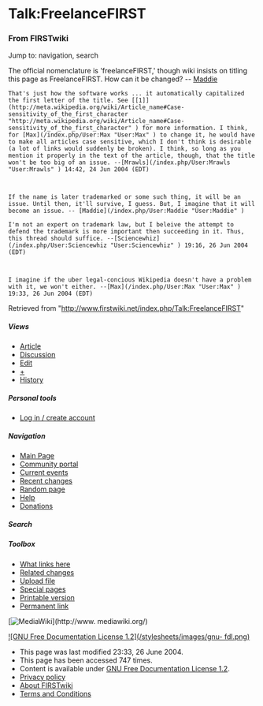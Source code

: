 # Talk:FreelanceFIRST

### From FIRSTwiki

Jump to: navigation, search

The official nomenclature is 'freelanceFIRST,' though wiki insists on titling
this page as FreelanceFIRST. How can it be changed? --
[Maddie](/index.php/User:Maddie "User:Maddie" )

    That's just how the software works ... it automatically capitalized the first letter of the title. See [[1]](http://meta.wikipedia.org/wiki/Article_name#Case-sensitivity_of_the_first_character "http://meta.wikipedia.org/wiki/Article_name#Case-sensitivity_of_the_first_character" ) for more information. I think, for [Max](/index.php/User:Max "User:Max" ) to change it, he would have to make all articles case sensitive, which I don't think is desirable (a lot of links would suddenly be broken). I think, so long as you mention it properly in the text of the article, though, that the title won't be too big of an issue. --[Mrawls](/index.php/User:Mrawls "User:Mrawls" ) 14:42, 24 Jun 2004 (EDT) 

    

    If the name is later trademarked or some such thing, it will be an issue. Until then, it'll survive, I guess. But, I imagine that it will become an issue. -- [Maddie](/index.php/User:Maddie "User:Maddie" )

    I'm not an expert on trademark law, but I beleive the attempt to defend the trademark is more important then succeeding in it. Thus, this thread should suffice. --[Sciencewhiz](/index.php/User:Sciencewhiz "User:Sciencewhiz" ) 19:16, 26 Jun 2004 (EDT) 

    

    I imagine if the uber legal-concious Wikipedia doesn't have a problem with it, we won't either. --[Max](/index.php/User:Max "User:Max" ) 19:33, 26 Jun 2004 (EDT) 

Retrieved from "<http://www.firstwiki.net/index.php/Talk:FreelanceFIRST>"

##### Views

  * [Article](/index.php/FreelanceFIRST)
  * [Discussion](/index.php/Talk:FreelanceFIRST)
  * [Edit](/index.php?title=Talk:FreelanceFIRST&action=edit)
  * [+](/index.php?title=Talk:FreelanceFIRST&action=edit&section=new)
  * [History](/index.php?title=Talk:FreelanceFIRST&action=history)

##### Personal tools

  * [Log in / create account](/index.php?title=Special:Userlogin&returnto=Talk:FreelanceFIRST)

[](/index.php/Main_Page "Main Page" )

##### Navigation

  * [Main Page](/index.php/Main_Page)
  * [Community portal](/index.php/FIRSTwiki:Community_portal)
  * [Current events](/index.php/Current_events)
  * [Recent changes](/index.php/Special:Recentchanges)
  * [Random page](/index.php/Special:Random)
  * [Help](/index.php/Help:Contents)
  * [Donations](/index.php/FIRSTwiki:Site_support)

##### Search



##### Toolbox

  * [What links here](/index.php/Special:Whatlinkshere/Talk:FreelanceFIRST)
  * [Related changes](/index.php/Special:Recentchangeslinked/Talk:FreelanceFIRST)
  * [Upload file](/index.php/Special:Upload)
  * [Special pages](/index.php/Special:Specialpages)
  * [Printable version](/index.php?title=Talk:FreelanceFIRST&printable=yes)
  * [Permanent link](/index.php?title=Talk:FreelanceFIRST&oldid=39639)

[![MediaWiki](/skins/common/images/poweredby_mediawiki_88x31.png)](http://www.
mediawiki.org/)

[![GNU Free Documentation License 1.2](/stylesheets/images/gnu-
fdl.png)](http://www.gnu.org/copyleft/fdl.html)

  * This page was last modified 23:33, 26 June 2004.
  * This page has been accessed 747 times.
  * Content is available under [GNU Free Documentation License 1.2](http://www.gnu.org/copyleft/fdl.html "http://www.gnu.org/copyleft/fdl.html" ).
  * [Privacy policy](/index.php/FIRSTwiki:Privacy_policy "FIRSTwiki:Privacy policy" )
  * [About FIRSTwiki](/index.php/FIRSTwiki:About "FIRSTwiki:About" )
  * [Terms and Conditions](/index.php/FIRSTwiki:Terms_and_conditions "FIRSTwiki:Terms and conditions" )

